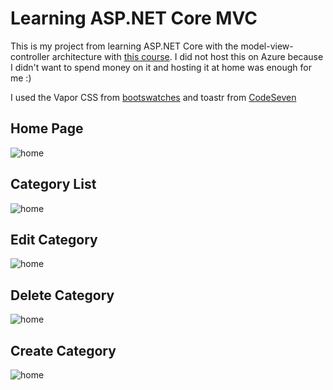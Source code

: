 ﻿# Learning ASP.NET Core MVC

This is my project from learning ASP.NET Core with the model-view-controller architecture with [this course](https://www.youtube.com/watch?v=hZ1DASYd9rk). I did not host this on Azure because I didn't want to spend money on it and hosting it at home was enough for me :)

I used the Vapor CSS from [bootswatches](https://bootswatch.com/) and toastr from [CodeSeven](https://github.com/CodeSeven/toastr)

## Home Page
![home](https://imgur.com/3mrs8vj)
## Category List
![home](https://imgur.com/SUDPJWM)
## Edit Category
![home](https://imgur.com/fbmyScX)
## Delete Category
![home](https://imgur.com/QiYxs2y)
## Create Category
![home](https://imgur.com/Gi0UOUE)
